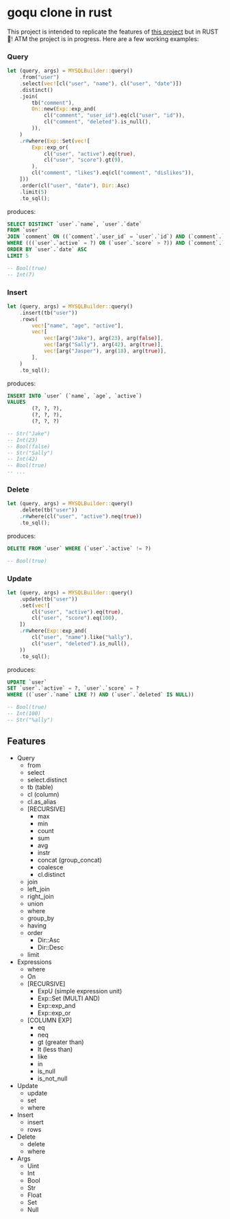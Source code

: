 # goqu clone in rust

This project is intended to replicate the features of [this project](https://doug-martin.github.io/goqu/docs/database.html) but in RUST 🦀! ATM the project is in progress. Here are a few working examples:

### Query

```rust
let (query, args) = MYSQLBuilder::query()
    .from("user")
    .select(vec![cl("user", "name"), cl("user", "date")])
    .distinct()
    .join(
        tb("comment"),
        On::new(Exp::exp_and(
            cl("comment", "user_id").eq(cl("user", "id")),
            cl("comment", "deleted").is_null(),
        )),
    )
    .r#where(Exp::Set(vec![
        Exp::exp_or(
            cl("user", "active").eq(true),
            cl("user", "score").gt(9),
        ),
        cl("comment", "likes").eq(cl("comment", "dislikes")),
    ]))
    .order(cl("user", "date"), Dir::Asc)
    .limit(5)
    .to_sql();
```

produces:

```sql
SELECT DISTINCT `user`.`name`, `user`.`date`
FROM `user`
JOIN `comment` ON ((`comment`.`user_id` = `user`.`id`) AND (`comment`.`deleted` IS NULL))
WHERE (((`user`.`active` = ?) OR (`user`.`score` > ?)) AND (`comment`.`likes` = `comment`.`dislikes`))
ORDER BY `user`.`date` ASC
LIMIT 5

-- Bool(true)
-- Int(7)
```

### Insert

```rust
let (query, args) = MYSQLBuilder::query()
    .insert(tb("user"))
    .rows(
        vec!["name", "age", "active"],
        vec![
            vec![arg("Jake"), arg(23), arg(false)],
            vec![arg("Sally"), arg(42), arg(true)],
            vec![arg("Jasper"), arg(18), arg(true)],
        ],
    )
    .to_sql();
```

produces:

```sql
INSERT INTO `user` (`name`, `age`, `active`) 
VALUES
        (?, ?, ?),
        (?, ?, ?),
        (?, ?, ?)

-- Str("Jake")
-- Int(23)
-- Bool(false)
-- Str("Sally")
-- Int(42)
-- Bool(true)
-- ...
```

### Delete

```rust
let (query, args) = MYSQLBuilder::query()
    .delete(tb("user"))
    .r#where(cl("user", "active").neq(true))
    .to_sql();
```

produces:

```sql
DELETE FROM `user` WHERE (`user`.`active` != ?)

-- Bool(true)
```

### Update

```rust
let (query, args) = MYSQLBuilder::query()
    .update(tb("user"))
    .set(vec![
        cl("user", "active").eq(true),
        cl("user", "score").eq(100),
    ])
    .r#where(Exp::exp_and(
        cl("user", "name").like("%ally"),
        cl("user", "deleted").is_null(),
    ))
    .to_sql();
```

produces:

```sql
UPDATE `user` 
SET `user`.`active` = ?, `user`.`score` = ?
WHERE ((`user`.`name` LIKE ?) AND (`user`.`deleted` IS NULL))

-- Bool(true)
-- Int(100)
-- Str("%ally")
```

## Features
- Query
    - from
    - select
    - select.distinct
    - tb (table)
    - cl (column)
    - cl.as_alias
    - [RECURSIVE]
        - max
        - min
        - count
        - sum
        - avg
        - instr
        - concat (group_concat)
        - coalesce
        - cl.distinct
    - join
    - left_join
    - right_join
    - union
    - where
    - group_by
    - having
    - order
        - Dir::Asc
        - Dir::Desc
    - limit
- Expressions
    - where
    - On
    - [RECURSIVE]
        - ExpU (simple expression unit)
        - Exp::Set (MULTI AND)
        - Exp::exp_and
        - Exp::exp_or
    - [COLUMN EXP]
        - eq
        - neq
        - gt (greater than)
        - lt (less than)
        - like
        - in
        - is_null
        - is_not_null
- Update
    - update
    - set
    - where
- Insert
    - insert
    - rows
- Delete
    - delete
    - where
- Args
    - Uint
    - Int
    - Bool
    - Str
    - Float
    - Set<Arg>
    - Null